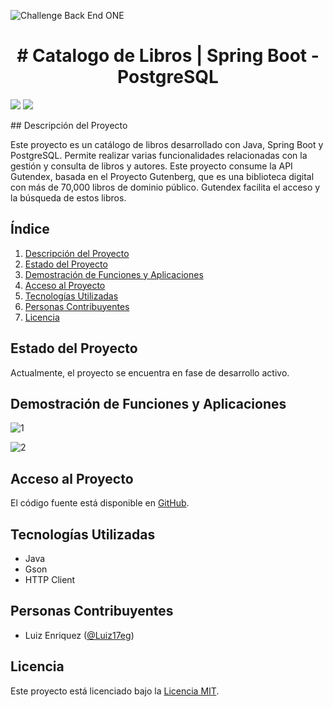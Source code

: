 ![Challenge Back End ONE](https://miro.medium.com/v2/resize:fit:1140/1*olEe-YQm7qfpwa3iWOrTPw.jpeg)
<h1 align="center"> # Catalogo de Libros | Spring Boot - PostgreSQL </h1>
<p align="left">
   <img src="https://img.shields.io/badge/STATUS-EN%20DESAROLLO-green">
   <img src="https://img.shields.io/badge/Licencia-MIT-brightgreen">
</p>
## Descripción del Proyecto

Este proyecto es un catálogo de libros desarrollado con Java, Spring Boot y PostgreSQL. Permite realizar varias funcionalidades relacionadas con la gestión y consulta de libros y autores. Este proyecto consume la API Gutendex, basada en el Proyecto Gutenberg, que es una biblioteca digital con más de 70,000 libros de dominio público. Gutendex facilita el acceso y la búsqueda de estos libros.

## Índice

1. [Descripción del Proyecto](#descripción-del-proyecto)
2. [Estado del Proyecto](#estado-del-proyecto)
3. [Demostración de Funciones y Aplicaciones](#demostración-de-funciones-y-aplicaciones)
4. [Acceso al Proyecto](#acceso-al-proyecto)
5. [Tecnologías Utilizadas](#tecnologías-utilizadas)
6. [Personas Contribuyentes](#personas-contribuyentes)
7. [Licencia](#licencia)

## Estado del Proyecto

Actualmente, el proyecto se encuentra en fase de desarrollo activo.

## Demostración de Funciones y Aplicaciones

![1](https://github.com/Luiz17eg/conversormonedasapi/assets/85706841/519ca12e-e1a6-45e2-ac95-0f7a63b8c45c)

![2](https://github.com/Luiz17eg/conversormonedasapi/assets/85706841/832c8c8b-cd8c-4bfa-9ee1-f695b4adb563)

## Acceso al Proyecto

El código fuente está disponible en [GitHub](https://github.com/Luiz17eg/literatura/).

## Tecnologías Utilizadas

- Java
- Gson
- HTTP Client

## Personas Contribuyentes

- Luiz Enriquez ([@Luiz17eg](https://github.com/Luiz17eg))

## Licencia

Este proyecto está licenciado bajo la [Licencia MIT](https://github.com/Luiz17eg/conversormonedasapi/blob/main/LICENSE).
